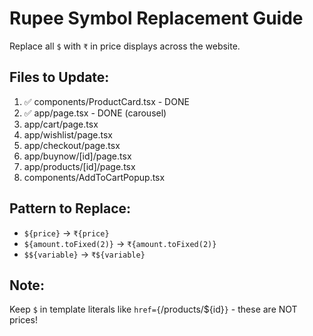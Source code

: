 # Rupee Symbol Replacement Guide

Replace all `$` with `₹` in price displays across the website.

## Files to Update:
1. ✅ components/ProductCard.tsx - DONE
2. ✅ app/page.tsx - DONE (carousel)
3. app/cart/page.tsx
4. app/wishlist/page.tsx
5. app/checkout/page.tsx
6. app/buynow/[id]/page.tsx
7. app/products/[id]/page.tsx
8. components/AddToCartPopup.tsx

## Pattern to Replace:
- `${price}` → `₹{price}`
- `${amount.toFixed(2)}` → `₹{amount.toFixed(2)}`
- `$${variable}` → `₹${variable}`

## Note:
Keep `$` in template literals like `href={`/products/${id}`}` - these are NOT prices!
